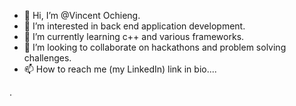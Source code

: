 - 👋 Hi, I’m @Vincent Ochieng.
- 👀 I’m interested in back end application development.
- 🌱 I’m currently learning c++ and various frameworks.
- 💞️ I’m looking to collaborate on hackathons and problem solving challenges.
- 📫 How to reach me (my LinkedIn) link in bio....

<!---
Vincent-48/Vincent-48 is a ✨ special ✨ repository because its `README.md` (this file) appears on your GitHub profile.
You can click the Preview link to take a look at your changes.
---> .
